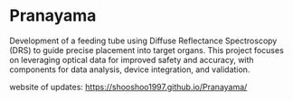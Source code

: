 # Pranayama
Development of a feeding tube using Diffuse Reflectance Spectroscopy (DRS) to guide precise placement into target organs. This project focuses on leveraging optical data for improved safety and accuracy, with components for data analysis, device integration, and validation.

website of updates: https://shooshoo1997.github.io/Pranayama/
